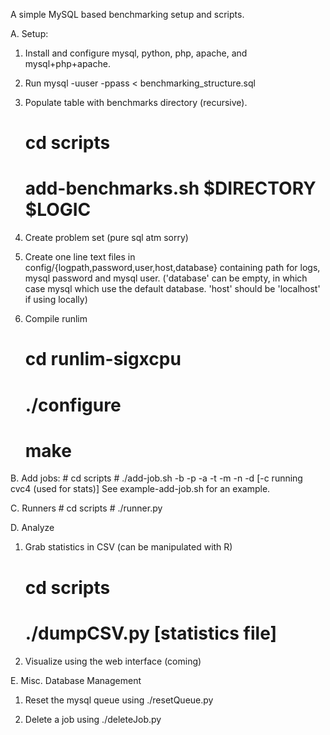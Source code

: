 A simple MySQL based benchmarking setup and scripts.

A. Setup:

1. Install and configure mysql, python, php, apache, and mysql+php+apache.

2. Run
    mysql -uuser -ppass < benchmarking_structure.sql

3. Populate table with benchmarks directory (recursive).
    # cd scripts
    # add-benchmarks.sh $DIRECTORY $LOGIC

4. Create problem set (pure sql atm sorry)

5. Create one line text files in config/{logpath,password,user,host,database} containing path for logs, mysql password and mysql user. 
    ('database' can be empty, in which case mysql which use the default database. 'host' should be 'localhost' if using locally)

6. Compile runlim
    # cd runlim-sigxcpu
    # ./configure
    # make

B. Add jobs:
    # cd scripts
    # ./add-job.sh -b <binary-path> -p <problem-set> -a <args> -t <time-limit> -m <memory-limit> -n <job-name> -d <job-description> [-c running cvc4 (used for stats)]
  See example-add-job.sh for an example.

C. Runners
    # cd scripts
    # ./runner.py <job id>

D. Analyze

1. Grab statistics in CSV (can be manipulated with R)
    # cd scripts
    # ./dumpCSV.py <Job number> [statistics file]

2. Visualize using the web interface (coming)

E. Misc. Database Management

1. Reset the mysql queue using ./resetQueue.py

2. Delete a job using ./deleteJob.py <job id>

